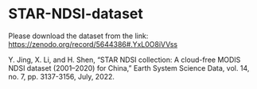 # STAR-NDSI-dataset

Please download the dataset from the link: https://zenodo.org/record/5644386#.YxL0O8iVVss

Y. Jing, X. Li, and H. Shen, “STAR NDSI collection: A cloud-free MODIS NDSI dataset (2001–2020) for China,” Earth System Science Data, vol. 14, no. 7, pp. 3137-3156, July, 2022.
